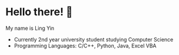 # Hello there! 👋

My name is Ling Yin 

- Currently 2nd year university student studying Computer Science 
- Programming Languages: C/C++, Python, Java, Excel VBA
